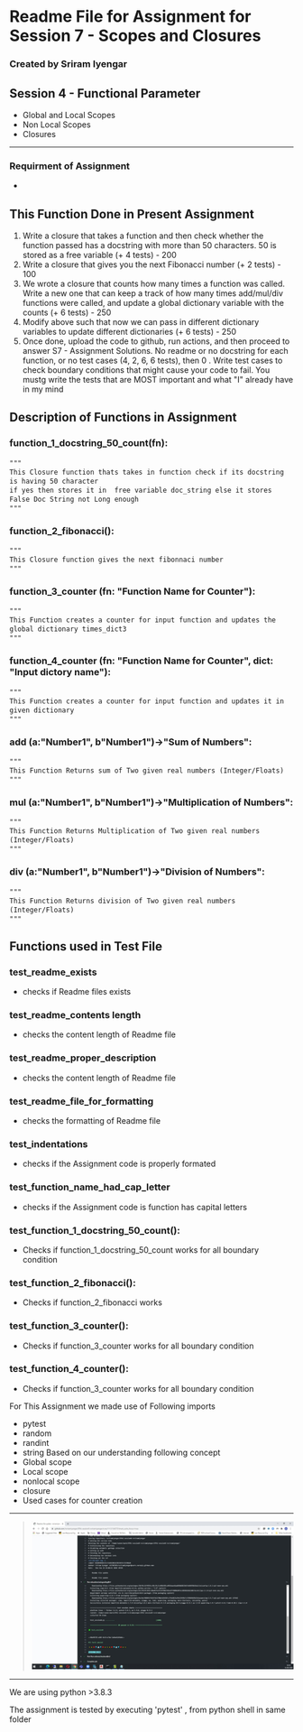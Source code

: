 # Readme File for Assignment for Session 7 - Scopes and Closures
### Created by Sriram Iyengar
## Session 4 - Functional Parameter
- Global and Local Scopes
- Non Local Scopes 
- Closures
-----------------------------------------------------------------------------------------------------------------------------------------------------------------------------------------
### Requirment of Assignment
-

## This Function Done in Present Assignment
1. Write a closure that takes a function and then check whether the function passed has a docstring with more than 50 characters. 50 is stored as a free variable (+ 4 tests) - 200
2. Write a closure that gives you the next Fibonacci number (+ 2 tests) - 100
3. We wrote a closure that counts how many times a function was called. Write a new one that can keep a track of how many times add/mul/div functions were called, and update a global dictionary variable with the counts (+ 6 tests) - 250
4. Modify above such that now we can pass in different dictionary variables to update different dictionaries (+ 6 tests) - 250
5. Once done, upload the code to github, run actions, and then proceed to answer S7 - Assignment Solutions. 
No readme or no docstring for each function, or no test cases (4, 2, 6, 6 tests), then 0 . 
Write test cases to check boundary conditions that might cause your code to fail. 
You mustg write the tests that are MOST important and what "I" already have in my mind 

## Description of Functions in Assignment
### function_1_docstring_50_count(fn):
    """
    This Closure function thats takes in function check if its docstring is having 50 character
    if yes then stores it in  free variable doc_string else it stores False Doc String not Long enough
    """

### function_2_fibonacci():
    """
    This Closure function gives the next fibonnaci number
    """

### function_3_counter (fn: "Function Name for Counter"):
    """
    This Function creates a counter for input function and updates the global dictionary times_dict3
    """
### function_4_counter (fn: "Function Name for Counter", dict: "Input dictory name"):
    """
    This Function creates a counter for input function and updates it in given dictionary
    """

### add (a:"Number1", b"Number1")->"Sum of Numbers":
    """
    This Function Returns sum of Two given real numbers (Integer/Floats)
    """

### mul (a:"Number1", b"Number1")->"Multiplication of Numbers":
    """
    This Function Returns Multiplication of Two given real numbers (Integer/Floats)
    """
### div (a:"Number1", b"Number1")->"Division of Numbers":
    """
    This Function Returns division of Two given real numbers (Integer/Floats)
    """
## Functions used in Test File
### test_readme_exists 
- checks if Readme files exists

### test_readme_contents length 
- checks the content length of  Readme file
### test_readme_proper_description 
- checks the content length of  Readme file

### test_readme_file_for_formatting 
- checks the formatting of  Readme file

### test_indentations 
- checks if the Assignment code is properly formated

### test_function_name_had_cap_letter 
- checks if the Assignment code is function has capital letters 
### test_function_1_docstring_50_count():
- Checks if function_1_docstring_50_count works  for all boundary condition
### test_function_2_fibonacci():
- Checks if function_2_fibonacci works
### test_function_3_counter():
- Checks if function_3_counter works  for all boundary condition   
### test_function_4_counter():
- Checks if function_3_counter works  for all boundary condition

For This Assignment we made use of Following imports 
- pytest
- random
- randint
- string
Based on our understanding following concept
- Global scope
- Local scope
- nonlocal scope
- closure
- Used cases for counter creation

***
> ![My Image](https://github.com/rsriramiyengar/EPAi-session8-rsriramiyengar/blob/master/images/Image01.JPG)
***

We are using python >3.8.3

The assignment is  tested by executing 'pytest' , from python shell in same folder
